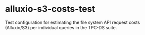 # alluxio-s3-costs-test
Test configuration for estimating the file system API request costs (Alluxio/S3) per individual queries in the TPC-DS suite.

